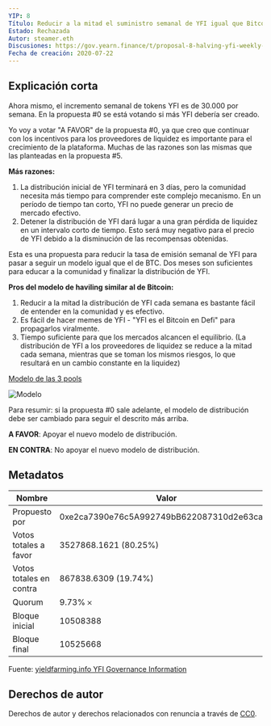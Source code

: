 ```yaml
---
YIP: 8
Título: Reducir a la mitad el suministro semanal de YFI igual que Bitcoin
Estado: Rechazada
Autor: steamer.eth
Discusiones: https://gov.yearn.finance/t/proposal-8-halving-yfi-weekly-supply-the-same-as-bitcoin/263/
Fecha de creación: 2020-07-22
---
```


## Explicación corta

Ahora mismo, el incremento semanal de tokens YFI es de 30.000 por semana. En la propuesta #0 se está votando si más YFI debería ser creado.

Yo voy a votar "A FAVOR" de la propuesta #0, ya que creo que continuar con los incentivos para los proveedores de liquidez es importante para el crecimiento de la plataforma. Muchas de las razones son las mismas que las planteadas en la propuesta #5.

**Más razones:**

1. La distribución inicial de YFI terminará en 3 días, pero la comunidad necesita más tiempo para comprender este complejo mecanismo. En un período de tiempo tan corto, YFI no puede generar un precio de mercado efectivo.
2. Detener la distribución de YFI dará lugar a una gran pérdida de liquidez en un intervalo corto de tiempo. Esto será muy negativo para el precio de YFI debido a la disminución de las recompensas obtenidas.

Esta es una propuesta para reducir la tasa de emisión semanal de YFI para pasar a seguir un modelo igual que el de BTC. Dos meses son suficientes para educar a la comunidad y finalizar la distribución de YFI.

**Pros del modelo de haviling similar al de Bitcoin:**

1. Reducir a la mitad la distribución de YFI cada semana es bastante fácil de entender en la comunidad y es efectivo.
2. Es fácil de hacer memes de YFI - "YFI es el Bitcoin en Defi" para propagarlos viralmente.
3. Tiempo suficiente para que los mercados alcancen el equilibrio. (La distribución de YFI a los proveedores de liquidez se reduce a la mitad cada semana, mientras que se toman los mismos riesgos, lo que resultará en un cambio constante en la liquidez)


[Modelo de las 3 pools](https://docs.google.com/spreadsheets/d/1ORG5UJUc2kKyjkemeskbpfpAfbDZ9Wk7GSEUc4RG2O0/edit?usp=sharing)

![Modelo](assets/yip8.png)

Para resumir: si la propuesta #0 sale adelante, el modelo de distribución debe ser cambiado para seguir el descrito más arriba.

**A FAVOR**: Apoyar el nuevo modelo de distribución.

**EN CONTRA**: No apoyar el nuevo modelo de distribución.

## Metadatos

| Nombre                | Valor                                      |
|---------------------|--------------------------------------------|
| Propuesto por         | 0xe2ca7390e76c5A992749bB622087310d2e63ca29 |
| Votos totales a favor     | 3527868.1621 (80.25%)                      |
| Votos totales en contra | 867838.6309 (19.74%)                       |
| Quorum              | 9.73% 𐄂                                    |
| Bloque inicial         | 10508388                                   |
| Bloque final           | 10525668                                   |

Fuente: [yieldfarming.info YFI Governance Information](https://yieldfarming.info/yearn/vote/)

## Derechos de autor
Derechos de autor y derechos relacionados con renuncia a través de [CC0](https://creativecommons.org/publicdomain/zero/1.0/).
